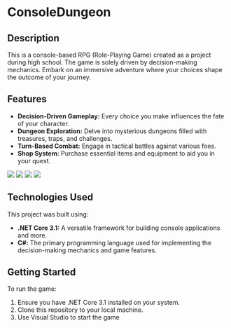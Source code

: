 # ConsoleDungeon

## Description
This is a console-based RPG (Role-Playing Game) created as a project during high school. The game is solely driven by decision-making mechanics. Embark on an immersive adventure where your choices shape the outcome of your journey.
## Features

- **Decision-Driven Gameplay:** Every choice you make influences the fate of your character.
- **Dungeon Exploration:** Delve into mysterious dungeons filled with treasures, traps, and challenges.
- **Turn-Based Combat:** Engage in tactical battles against various foes.
- **Shop System:** Purchase essential items and equipment to aid you in your quest.

![](//https://github.com/AlexandruCostea/ConsoleDungeon/blob/master/1.png)
![](//https://github.com/AlexandruCostea/ConsoleDungeon/blob/master/2.png)
![](//https://github.com/AlexandruCostea/ConsoleDungeon/blob/master/3.png)
![](//https://github.com/AlexandruCostea/ConsoleDungeon/blob/master/4.png)

## Technologies Used
This project was built using:
- **.NET Core 3.1:** A versatile framework for building console applications and more.
- **C#:** The primary programming language used for implementing the decision-making mechanics and game features.

## Getting Started
To run the game:
1. Ensure you have .NET Core 3.1 installed on your system.
2. Clone this repository to your local machine.
3. Use Visual Studio to start the game
